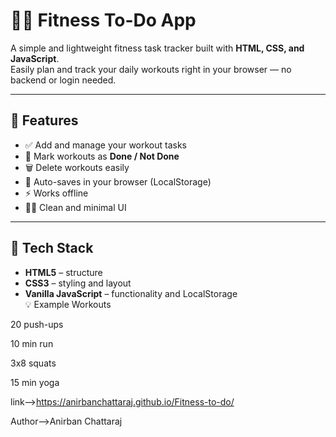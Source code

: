 # 🏋️‍♀️ Fitness To-Do App

A simple and lightweight fitness task tracker built with **HTML, CSS, and JavaScript**.  
Easily plan and track your daily workouts right in your browser — no backend or login needed.

---

## 🌟 Features

- ✅ Add and manage your workout tasks  
- 🧠 Mark workouts as **Done / Not Done**  
- 🗑️ Delete workouts easily  
- 💾 Auto-saves in your browser (LocalStorage)  
- ⚡ Works offline  
- 🧘‍♀️ Clean and minimal UI  

---

## 🧩 Tech Stack

- **HTML5** – structure  
- **CSS3** – styling and layout  
- **Vanilla JavaScript** – functionality and LocalStorage  
💡 Example Workouts

20 push-ups

10 min run

3x8 squats

15 min yoga


link-->https://anirbanchattaraj.github.io/Fitness-to-do/

Author-->Anirban Chattaraj
